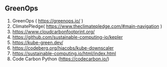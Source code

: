 ## GreenOps

1. GreenOps ( <https://greenops.io/> )
2. ClimatePledge( <https://www.theclimatepledge.com/#main-navigation> )
3. <https://www.cloudcarbonfootprint.org/>
4. <https://github.com/sustainable-computing-io/kepler>
5. <https://kube-green.dev/>
6. <https://codeberg.org/hjacobs/kube-downscaler>
7. <https://sustainable-computing.io/html/index.html>
8. Code Carbon Python (<https://codecarbon.io/>)
